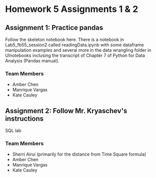 # Homework 5 Assignments 1 & 2
 ## Assignment 1: Practice pandas
Follow the skeleton notebook here. There is a notebook in Lab5_fb55_session2 called readingData.ipynb with some dataframe manipulation examples and several more in the data wrangling folder in UInotebooks inclusing the transcript of Chapter 7 of Python for Data Analysis (Pandas manual).
 ### Team Members
- Amber Chen
- Manrique Vargas
- Kate Cauley
 ## Assignment 2: Follow Mr. Kryaschev's instructions
SQL lab 
 ### Team Members
- Sherri Airui (primarily for the distance from Time Square formula)
- Amber Chen
- Manrique Vargas
- Kate Cauley
